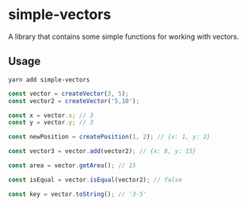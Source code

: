 # simple-vectors

A library that contains some simple functions for working with vectors.

## Usage

`yarn add simple-vectors`

```js
const vector = createVector(3, 5);
const vector2 = createVector('5,10');

const x = vector.x; // 3
const y = vector.y; // 3

const newPosition = createPosition(1, 2); // {x: 1, y: 2}

const vector3 = vector.add(vector2); // {x: 8, y: 15}

const area = vector.getArea(); // 15

const isEqual = vector.isEqual(vector2); // false

const key = vector.toString(); // '3-5'
```
